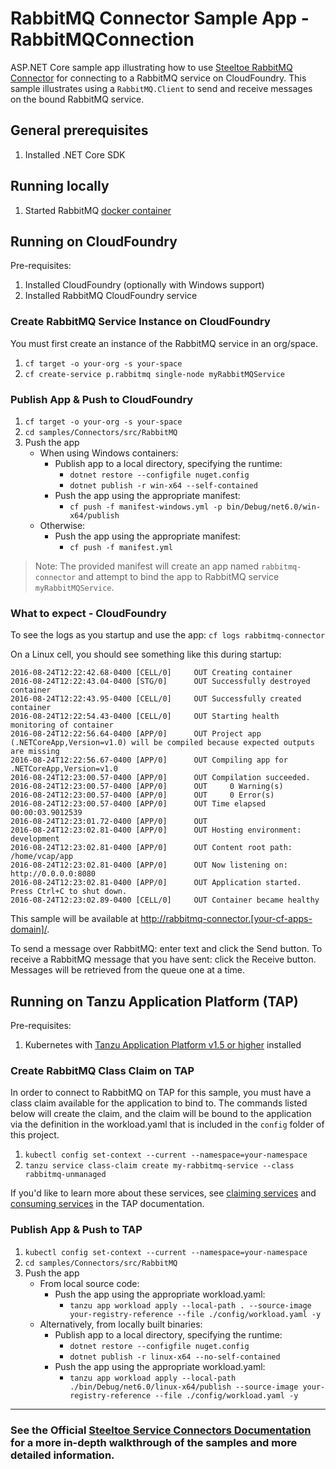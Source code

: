 ﻿# RabbitMQ Connector Sample App - RabbitMQConnection

ASP.NET Core sample app illustrating how to use [Steeltoe RabbitMQ Connector](https://docs.steeltoe.io/api/v3/connectors/rabbitmq.html) for connecting to a RabbitMQ service on CloudFoundry.
This sample illustrates using a `RabbitMQ.Client` to send and receive messages on the bound RabbitMQ service.

## General prerequisites

1. Installed .NET Core SDK

## Running locally

1. Started RabbitMQ [docker container](https://github.com/SteeltoeOSS/Samples/blob/main/CommonTasks.md)

## Running on CloudFoundry

Pre-requisites:

1. Installed CloudFoundry (optionally with Windows support)
1. Installed RabbitMQ CloudFoundry service

### Create RabbitMQ Service Instance on CloudFoundry

You must first create an instance of the RabbitMQ service in an org/space.

1. `cf target -o your-org -s your-space`
1. `cf create-service p.rabbitmq single-node myRabbitMQService`

### Publish App & Push to CloudFoundry

1. `cf target -o your-org -s your-space`
1. `cd samples/Connectors/src/RabbitMQ`
1. Push the app
   - When using Windows containers:
     - Publish app to a local directory, specifying the runtime:
       - `dotnet restore --configfile nuget.config`
       - `dotnet publish -r win-x64 --self-contained`
     - Push the app using the appropriate manifest:
       - `cf push -f manifest-windows.yml -p bin/Debug/net6.0/win-x64/publish`
   - Otherwise:
     - Push the app using the appropriate manifest:
       - `cf push -f manifest.yml`

> Note: The provided manifest will create an app named `rabbitmq-connector` and attempt to bind the app to RabbitMQ service `myRabbitMQService`.

### What to expect - CloudFoundry

To see the logs as you startup and use the app: `cf logs rabbitmq-connector`

On a Linux cell, you should see something like this during startup:

```text
2016-08-24T12:22:42.68-0400 [CELL/0]     OUT Creating container
2016-08-24T12:22:43.04-0400 [STG/0]      OUT Successfully destroyed container
2016-08-24T12:22:43.95-0400 [CELL/0]     OUT Successfully created container
2016-08-24T12:22:54.43-0400 [CELL/0]     OUT Starting health monitoring of container
2016-08-24T12:22:56.64-0400 [APP/0]      OUT Project app (.NETCoreApp,Version=v1.0) will be compiled because expected outputs are missing
2016-08-24T12:22:56.67-0400 [APP/0]      OUT Compiling app for .NETCoreApp,Version=v1.0
2016-08-24T12:23:00.57-0400 [APP/0]      OUT Compilation succeeded.
2016-08-24T12:23:00.57-0400 [APP/0]      OUT     0 Warning(s)
2016-08-24T12:23:00.57-0400 [APP/0]      OUT     0 Error(s)
2016-08-24T12:23:00.57-0400 [APP/0]      OUT Time elapsed 00:00:03.9012539
2016-08-24T12:23:01.72-0400 [APP/0]      OUT
2016-08-24T12:23:02.81-0400 [APP/0]      OUT Hosting environment: development
2016-08-24T12:23:02.81-0400 [APP/0]      OUT Content root path: /home/vcap/app
2016-08-24T12:23:02.81-0400 [APP/0]      OUT Now listening on: http://0.0.0.0:8080
2016-08-24T12:23:02.81-0400 [APP/0]      OUT Application started. Press Ctrl+C to shut down.
2016-08-24T12:23:02.89-0400 [CELL/0]     OUT Container became healthy
```

This sample will be available at <http://rabbitmq-connector.[your-cf-apps-domain]/>.

To send a message over RabbitMQ: enter text and click the Send button.
To receive a RabbitMQ message that you have sent: click the Receive button. Messages will be retrieved from the queue one at a time.

## Running on Tanzu Application Platform (TAP)

Pre-requisites:

1. Kubernetes with [Tanzu Application Platform v1.5 or higher](https://docs.vmware.com/en/VMware-Tanzu-Application-Platform/index.html) installed

### Create RabbitMQ Class Claim on TAP

In order to connect to RabbitMQ on TAP for this sample, you must have a class claim available for the application to bind to. The commands listed below will create the claim, and the claim will be bound to the application via the definition in the workload.yaml that is included in the `config` folder of this project. 

1. `kubectl config set-context --current --namespace=your-namespace`
1. `tanzu service class-claim create my-rabbitmq-service --class rabbitmq-unmanaged`

If you'd like to learn more about these services, see [claiming services](https://docs.vmware.com/en/VMware-Tanzu-Application-Platform/1.5/tap/getting-started-claim-services.html) and [consuming services](https://docs.vmware.com/en/VMware-Tanzu-Application-Platform/1.5/tap/getting-started-consume-services.html) in the TAP documentation.

### Publish App & Push to TAP

1. `kubectl config set-context --current --namespace=your-namespace`
1. `cd samples/Connectors/src/RabbitMQ`
1. Push the app
   - From local source code:
     - Push the app using the appropriate workload.yaml:
       - `tanzu app workload apply --local-path . --source-image your-registry-reference --file ./config/workload.yaml -y`
   - Alternatively, from locally built binaries:
     - Publish app to a local directory, specifying the runtime:
       - `dotnet restore --configfile nuget.config`
       - `dotnet publish -r linux-x64 --no-self-contained`
     - Push the app using the appropriate workload.yaml:
       - `tanzu app workload apply --local-path ./bin/Debug/net6.0/linux-x64/publish --source-image your-registry-reference --file ./config/workload.yaml -y`

---

### See the Official [Steeltoe Service Connectors Documentation](https://docs.steeltoe.io/api/v3/connectors/) for a more in-depth walkthrough of the samples and more detailed information.
